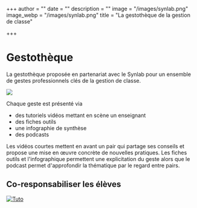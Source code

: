 +++
author = ""
date = ""
description = ""
image = "/images/synlab.png"
image_webp = "/images/synlab.png"
title = "La gestothèque de la gestion de classe"

+++
# Gestothèque

La gestothèque proposée en partenariat avec le Synlab pour un ensemble de gestes professionnels clés de la gestion de classe. 

![](/images/synlab.png)

Chaque geste est présenté via 

* des tutoriels vidéos mettant en scène un enseignant
* des fiches outils
* une infographie de synthèse
* des podcasts

Les vidéos courtes mettent en avant un pair qui partage ses conseils et propose une mise en œuvre concrète de nouvelles pratiques. Les fiches outils et l'infographique permettent une explicitation du geste alors que le podcast permet d'approfondir la thématique par le regard entre pairs.

## Co-responsabiliser les élèves

[![Tuto](http://img.youtube.com/vi/lhsuIYz5FGc/0.jpg)](http://www.youtube.com/watch?v=lhsuIYz5FGc "Tuto")
